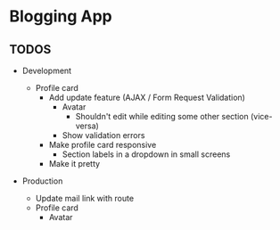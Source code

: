 # Blogging App

## TODOS

* Development
    * Profile card
        * Add update feature (AJAX / Form Request Validation)
            * Avatar
                * Shouldn't edit while editing some other section (vice-versa)
            * Show validation errors
        * Make profile card responsive
            * Section labels in a dropdown in small screens 
        * Make it pretty

* Production
    * Update mail link with route
    * Profile card
        * Avatar